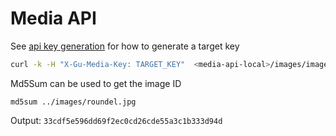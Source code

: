 # Media API

See [api key generation](./04.02-authentication.md) for how to generate a target key

```bash
curl -k -H "X-Gu-Media-Key: TARGET_KEY"  <media-api-local>/images/imageID

```

Md5Sum can be used to get the image ID
```
md5sum ../images/roundel.jpg
```

Output:
`33cdf5e596dd69f2ec0cd26cde55a3c1b333d94d`
